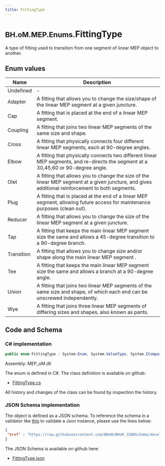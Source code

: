 ```yaml
---
title: FittingType
---
```


# <small>BH.oM.MEP.Enums.</small>**FittingType**

A type of fitting used to transition from one segment of linear MEP object to another.

## Enum values

| Name            | Description                                                    |
|-----------------|----------------------------------------------------------------|
| Undefined |  -  |
| Adapter |  A fitting that allows you to change the size/shape of the linear MEP segment at a given juncture.  |
| Cap |  A fitting that is placed at the end of a linear MEP segment.  |
| Coupling |  A fitting that joins two linear MEP segments of the same size and shape.  |
| Cross |  A fitting that physically connects four different linear MEP segments, each at 90-degree angles.  |
| Elbow |  A fitting that physically connects two different linear MEP segments, and re-directs the segment at a 30,45,60 or 90-degree angle.  |
| Olet |  A fitting that allows you to change the size of the linear MEP segment at a given juncture, and gives additional reinforcement to both segments.  |
| Plug |  A fitting that is placed at the end of a linear MEP segment, allowing future access for maintenance purposes (clean out).  |
| Reducer |  A fitting that allows you to change the size of the linear MEP segment at a given juncture.  |
| Tap |  A fitting that keeps the main linear MEP segment size the same and allows a 45-degree transition to a 90-degree branch.  |
| Transition |  A fitting that allows you to change size and/or shape along the main linear MEP segment .  |
| Tee |  A fitting that keeps the main linear MEP segment size the same and allows a branch at a 90-degree angle.  |
| Union |  A fitting that joins two linear MEP segments of the same size and shape, of which each end can be unscrewed independently.  |
| Wye |  A fitting that joins three linear MEP segments of differing sizes and shapes, also known as pants.  |


## Code and Schema

### C# implementation

``` C# title="C#"
public enum FittingType : System.Enum, System.ValueType, System.IComparable, System.ISpanFormattable, System.IFormattable, System.IConvertible
```

Assembly: MEP_oM.dll

The enum is defined in C#. The class definition is available on github:

- [FittingType.cs](https://github.com/BHoM/BHoM/blob/develop/MEP_oM/Enums\FittingType.cs)

All history and changes of the class can be found by inspection the history.
### JSON Schema implementation

The object is defined as a JSON schema. To reference the schema in a validator like [this](https://www.jsonschemavalidator.net/) to validate a Json instance, please use the lines below:

``` json title="JSON Schema"
{
 "$ref" : "https://raw.githubusercontent.com/BHoM/BHoM_JSONSchema/develop/MEP_oM/Enums/FittingType.json"
}
```

The JSON Schema is available on github here:

- [FittingType.json](https://github.com/BHoM/BHoM_JSONSchema/blob/develop/MEP_oM/Enums/FittingType.json)

